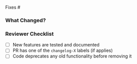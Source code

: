 Fixes #

### What Changed?
<!-- Describe the changes made in this pull request -->

### Reviewer Checklist

- [ ] New features are tested and documented
- [ ] PR has one of the `changelog-X` labels (if applies)
- [ ] Code deprecates any old functionality before removing it
